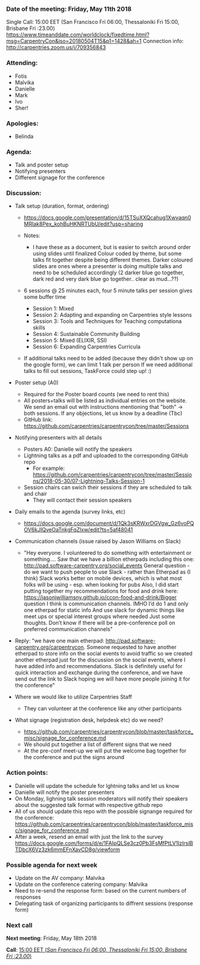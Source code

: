 ### Date of the meeting: Friday, May 11th 2018
Single Call:  15:00 EET (San Francisco Fri 06:00, Thessaloniki Fri 15:00, Brisbane Fri :23.00)
https://www.timeanddate.com/worldclock/fixedtime.html?msg=CarpentryCon&iso=20180504T15&p1=1428&ah=1
Connection info:  http://carpentries.zoom.us/j/709356843

### Attending:

- Fotis
- Malvika
- Danielle
- Mark
- Ivo
- Sher! 

### Apologies:

- Belinda

### Agenda:

  - Talk and poster setup
  - Notifying presenters
  - Different signage for the conference

### Discussion:

- Talk setup (duration, format, ordering)
    - https://docs.google.com/presentation/d/15TSuXXQcahug1Xwvaqn0MRIak8Pex_kohBuHKNRTUbU/edit?usp=sharing
    - Notes:
      - I have these as a document, but is easier to switch around order using slides until finalized Colour coded by theme, but some talks fit together despite being different themes. Darker coloured slides are ones where a presenter is doing multiple talks and need to be scheduled accordingly (2 darker blue go together, dark red and very dark blue go together.. clear as mud...??)
    - 6 sessions @ 25 minutes each, four 5 minute talks per session gives some buffer time
      - Session 1: Mixed
      - Session 2: Adapting and expanding on Carpentries style lessons
      - Session 3: Tools and Techniques for Teaching computationa skills
      - Session 4: Sustainable Community Building
      - Session 5: Mixed (ELIXIR, SSI)
      - Session 6: Expanding Carpentries Curricula

    - If additional talks need to be added (because they didn't show up on the google form), we can limit 1 talk per person
If we need additional talks to fill out sessions, TaskForce could step up! :)


- Poster setup (A0)
  - Required for the Poster board counts (we need to rent this)
  - All posters+talks will be listed as individual entries on the website. We send an email out with instructions mentioning that "both" -> both sessions. If any objections, let us know by a deadline (Tbc)
  - GitHub link: https://github.com/carpentries/carpentrycon/tree/master/Sessions

- Notifying presenters with all details
  - Posters A0: Danielle will notify the speakers
  - Lightning talks as a pdf and uploaded to the corresponding GitHub repo
    - For example: https://github.com/carpentries/carpentrycon/tree/master/Sessions/2018-05-30/07-Lightning-Talks-Session-1
  - Session chairs can swich their sessions if they are scheduled to talk and chair
    - They will contact their session speakers

- Daily emails to the agenda (survey links, etc) 
  - https://docs.google.com/document/d/1Qk3sKRWxrDGVgw_Gz6voPQOV6kJIQveOaTnkgFqZlxw/edit?ts=5af48041

- Communication channels (issue raised by Jason Williams on Slack)
  - "Hey everyone. I volunteered to do something with entertainment or something…. Saw that we have a billion etherpads including this one: http://pad.software-carpentry.org/social_events
General question - do we want to push people to use Slack - rather than Etherpad as (I think) Slack works better on mobile devices, which is what most folks will be using - esp. when looking for pubs
Also, I did start putting together my recommendations for food and drink here: https://jasonjwilliamsny.github.io/ccon-food-and-drink/Bigger question I think is communication channels. IMHO I’d do 1 and only one etherpad for static info
And use slack for dynamic things like meet ups or special interest groups where needed
Just some thoughts. Don’t know if there will be a pre-conference poll on preferred communication channels"

- Reply: "we have one main etherpad: http://pad.software-carpentry.org/carpentrycon. Someone requested to have another etherpad to store info on the social events to avoid traffic so we created another etherpad just for the discussion on the social events, where I have added info and recommendations. Slack is definitely useful for quick interaction and exchange during the conference, and we have send out the link to Slack hoping we will have more people joining it for the conference"

- Where we would like to utilize Carpentries Staff
    - They can volunteer at the conference like any other participants

- What signage (registration desk, helpdesk etc) do we need?
    - https://github.com/carpentries/carpentrycon/blob/master/taskforce_misc/signage_for_conference.md
    - We should put together a list of different signs that we need
    - At the pre-conf meet-up we will put the welcome bag together for the conference and put the signs around

### Action points:

  - Danielle will update the schedule for lghtning talks and let us know
  - Danielle will notify the poster presenters
  - On Monday, lighning talk session moderators will notify their speakers about the suggested talk format with respective github repo
  - All of us should update this repo with the possible signange required for the conference: https://github.com/carpentries/carpentrycon/blob/master/taskforce_misc/signage_for_conference.md
  - After a week, resend an email with just the link to the survey https://docs.google.com/forms/d/e/1FAIpQLSe3cz0Pb3FsMfPtLV1IzIrslBTDbcX6Vz3zk6mmEFnXavCD8g/viewform
  
### Possible agenda for next week

- Update on the AV company: Malvika
- Update on the conference catering company: Malvika
- Need to re-send the response form: based on the current numbers of responses
- Delegating task of organizing participants to diffrent sessions (response form)

### Next call

**Next meeting**: Friday, May 18th 2018

**Call**: [15:00 EET (_San Francisco Fri 06:00, Thessaloniki Fri 15:00, Brisbane Fri :23.00_)](https://www.timeanddate.com/worldclock/fixedtime.html?msg=CarpentryCon&iso=20180511T15&p1=1428&ah=1)
